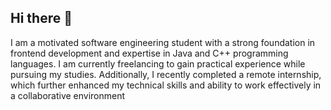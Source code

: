 ## Hi there 👋

<!--
**ahmedsidd-qui/ahmedsidd-qui** is a ✨ _special_ ✨ repository because its `README.md` (this file) appears on your GitHub profile.

Here are some ideas to get you started:

- 🔭 I’m currently working on ...
- 🌱 I’m currently learning ...
- 👯 I’m looking to collaborate on ...
- 🤔 I’m looking for help with ...
- 💬 Ask me about ...
- 📫 How to reach me: ...
- 😄 Pronouns: ...
- ⚡ Fun fact: ...
-->
I am a motivated software engineering student with a strong foundation in frontend development and expertise in Java and C++ programming languages. I am currently freelancing to gain practical experience while pursuing my studies. Additionally, I recently completed a remote internship, which further enhanced my technical skills and ability to work effectively in a collaborative environment
